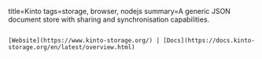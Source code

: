 title=Kinto
tags=storage, browser, nodejs
summary=A generic JSON document store with sharing and synchronisation capabilities.
~~~~~~

[Website](https://www.kinto-storage.org/) | [Docs](https://docs.kinto-storage.org/en/latest/overview.html)

